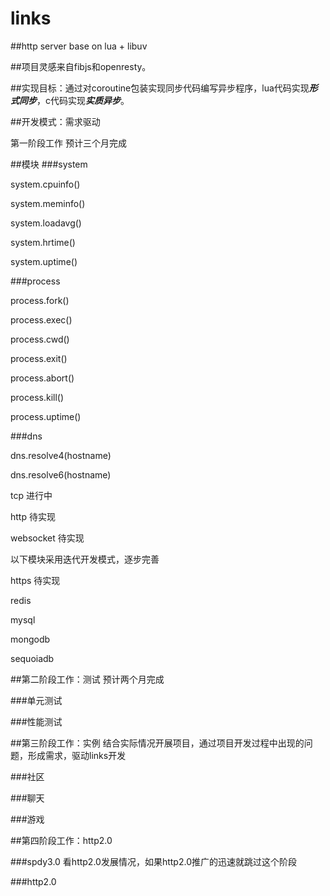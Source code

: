 # links
##http server base on lua + libuv

##项目灵感来自fibjs和openresty。

##实现目标：通过对coroutine包装实现同步代码编写异步程序，lua代码实现***形式同步***，c代码实现***实质异步***。

##开发模式：需求驱动

第一阶段工作 预计三个月完成

##模块
###system

system.cpuinfo()

system.meminfo()

system.loadavg()

system.hrtime()

system.uptime()

###process

process.fork()

process.exec()

process.cwd()

process.exit()

process.abort()

process.kill()

process.uptime()

###dns

dns.resolve4(hostname)

dns.resolve6(hostname)

tcp 进行中

http 待实现

websocket 待实现

以下模块采用迭代开发模式，逐步完善

https 待实现

redis

mysql

mongodb

sequoiadb

##第二阶段工作：测试 预计两个月完成

###单元测试

###性能测试

##第三阶段工作：实例 结合实际情况开展项目，通过项目开发过程中出现的问题，形成需求，驱动links开发

###社区

###聊天

###游戏

##第四阶段工作：http2.0

###spdy3.0 看http2.0发展情况，如果http2.0推广的迅速就跳过这个阶段

###http2.0





